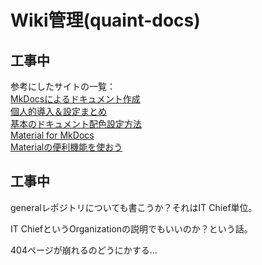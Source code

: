 # Wiki管理(quaint-docs)

## 工事中

参考にしたサイトの一覧：  
[MkDocsによるドキュメント作成](https://zenn.dev/mebiusbox/articles/81d977a72cee01)  
[個人的導入＆設定まとめ](https://dev.classmethod.jp/articles/mkdocs-and-material-for-mkdocs-tips-matome/#custom-theme)  
[基本のドキュメント配色設定方法](https://dev.classmethod.jp/articles/mkdocs-color-palette/)  
[Material for MkDocs](https://mebiusbox.github.io/MkDocsTest/material/#)  
[Materialの便利機能を使おう](https://mkdocs.nakaken88.com/material/extensions/)  

## 工事中

generalレポジトリについても書こうか？それはIT Chief単位。

IT ChiefというOrganizationの説明でもいいのか？という話。

404ページが崩れるのどうにかする…